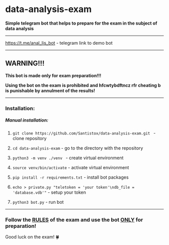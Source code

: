 # data-analysis-exam

**Simple telegram bot that helps to prepare for the exam in the subject of data analysis**

------

https://t.me/anal_lis_bot - telegram link to demo bot

------

## WARNING!!!

**This bot is made only for exam preparation!!!**

**Using the bot on the exam is prohibited and hfcwtybdftncz rfr cheating b is punishable by annulment of the results!**

------

### Installation:

##### Manual installation:

1. `git clone https://github.com/Santistox/data-analysis-exam.git ` - clone repository
2. `cd data-analysis-exam` - go to the directory with the repository

3. `python3 -m venv ./venv ` - create virtual environment
4. `source venv/bin/activate` - activate virtual environment
5. `pip install -r requirements.txt` - install bot packages
6. `echo > private.py "teletoken = 'your token'\ndb_file = 'database.vdb'"` - setup your token
7. `python3 bot.py` - run bot

------

### Follow the <u>RULES</u> of the exam and use the bot <u>ONLY</u> for preparation!

Good luck on the exam! 🍀